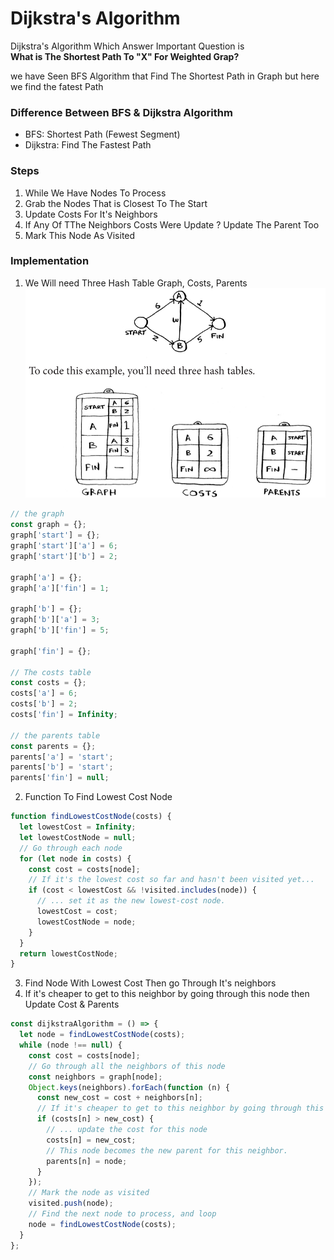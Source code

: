 # Dijkstra's Algorithm

Dijkstra's Algorithm Which Answer Important Question is <br/>
**What is The Shortest Path To "X" For Weighted Grap?** <br/>

we have Seen BFS Algorithm that Find The Shortest Path in Graph but here
we find the fatest Path

### Difference Between BFS & Dijkstra Algorithm

- BFS: Shortest Path (Fewest Segment)
- Dijkstra: Find The Fastest Path

### Steps

1. While We Have Nodes To Process
2. Grab the Nodes That is Closest To The Start
3. Update Costs For It's Neighbors
4. If Any Of TThe Neighbors Costs Were Update ? Update The Parent Too
5. Mark This Node As Visited

### Implementation

1. We Will need Three Hash Table Graph, Costs, Parents
   ![Dijkstra's Algorithm](7-DijkstrasAlgorithm/DijkstraAlgorithm.png)

```javascript
// the graph
const graph = {};
graph['start'] = {};
graph['start']['a'] = 6;
graph['start']['b'] = 2;

graph['a'] = {};
graph['a']['fin'] = 1;

graph['b'] = {};
graph['b']['a'] = 3;
graph['b']['fin'] = 5;

graph['fin'] = {};

// The costs table
const costs = {};
costs['a'] = 6;
costs['b'] = 2;
costs['fin'] = Infinity;

// the parents table
const parents = {};
parents['a'] = 'start';
parents['b'] = 'start';
parents['fin'] = null;
```

2. Function To Find Lowest Cost Node

```javascript
function findLowestCostNode(costs) {
  let lowestCost = Infinity;
  let lowestCostNode = null;
  // Go through each node
  for (let node in costs) {
    const cost = costs[node];
    // If it's the lowest cost so far and hasn't been visited yet...
    if (cost < lowestCost && !visited.includes(node)) {
      // ... set it as the new lowest-cost node.
      lowestCost = cost;
      lowestCostNode = node;
    }
  }
  return lowestCostNode;
}
```

3. Find Node With Lowest Cost Then go Through It's neighbors
4. If it's cheaper to get to this neighbor by going through this node then Update Cost & Parents

```javascript
const dijkstraAlgorithm = () => {
  let node = findLowestCostNode(costs);
  while (node !== null) {
    const cost = costs[node];
    // Go through all the neighbors of this node
    const neighbors = graph[node];
    Object.keys(neighbors).forEach(function (n) {
      const new_cost = cost + neighbors[n];
      // If it's cheaper to get to this neighbor by going through this node
      if (costs[n] > new_cost) {
        // ... update the cost for this node
        costs[n] = new_cost;
        // This node becomes the new parent for this neighbor.
        parents[n] = node;
      }
    });
    // Mark the node as visited
    visited.push(node);
    // Find the next node to process, and loop
    node = findLowestCostNode(costs);
  }
};
```
